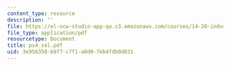 ```yaml
---
content_type: resource
description: ''
file: https://ol-ocw-studio-app-qa.s3.amazonaws.com/courses/14-20-industrial-organization-and-public-policy-spring-2003/3e956350b977c7f1a0d07eb4fdb0d831_ps4_sol.pdf
file_type: application/pdf
resourcetype: Document
title: ps4_sol.pdf
uid: 3e956350-b977-c7f1-a0d0-7eb4fdb0d831
---
```

